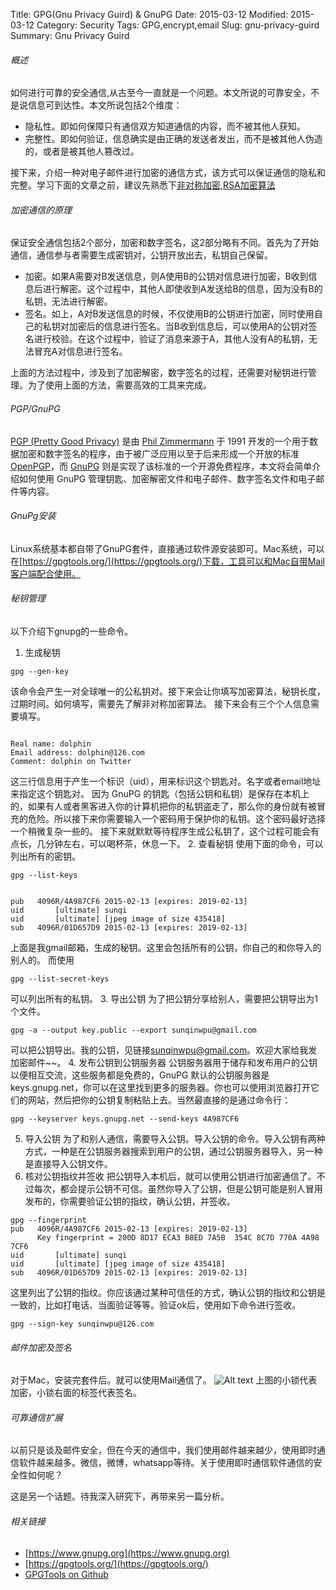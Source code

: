 Title: GPG(Gnu Privacy Guird) & GnuPG
Date: 2015-03-12
Modified: 2015-03-12
Category: Security
Tags: GPG,encrypt,email
Slug: gnu-privacy-guird
Summary: Gnu Privacy Guird
###### 概述
如何进行可靠的安全通信,从古至今一直就是一个问题。本文所说的可靠安全，不是说信息可到达性。本文所说包括2个维度：
- 隐私性。即如何保障只有通信双方知道通信的内容，而不被其他人获知。
- 完整性。即如何验证，信息确实是由正确的发送者发出，而不是被其他人伪造的，或者是被其他人篡改过。

接下来，介绍一种对电子邮件进行加密的通信方式，该方式可以保证通信的隐私和完整。学习下面的文章之前，建议先熟悉下[非对称加密](https://zh.wikipedia.org/wiki/%E5%85%AC%E5%BC%80%E5%AF%86%E9%92%A5%E5%8A%A0%E5%AF%86),[RSA加密算法](https://zh.wikipedia.org/wiki/RSA%E5%8A%A0%E5%AF%86%E6%BC%94%E7%AE%97%E6%B3%95)

###### 加密通信的原理
保证安全通信包括2个部分，加密和数字签名，这2部分略有不同。首先为了开始通信，通信参与者需要生成密钥对，公钥开放出去，私钥自己保留。
- 加密。如果A需要对B发送信息，则A使用B的公钥对信息进行加密，B收到信息后进行解密。这个过程中，其他人即使收到A发送给B的信息，因为没有B的私钥，无法进行解密。
- 签名。如上，A对B发送信息的时候，不仅使用B的公钥进行加密，同时使用自己的私钥对加密后的信息进行签名。当B收到信息后，可以使用A的公钥对签名进行校验。在这个过程中，验证了消息来源于A，其他人没有A的私钥，无法冒充A对信息进行签名。

上面的方法过程中，涉及到了加密解密，数字签名的过程，还需要对秘钥进行管理。为了使用上面的方法，需要高效的工具来完成。

###### PGP/GnuPG
[PGP (Pretty Good Privacy)](http://archboy.org/2013/04/18/gnupg-pgp-encrypt-decrypt-message-and-email-and-digital-signing-easy-tutorial/%EF%BC%88http://en.wikipedia.org/wiki/Pretty_Good_Privacy%EF%BC%89) 是由 [Phil Zimmermann](https://en.wikipedia.org/wiki/Phil_Zimmermann) 于 1991 开发的一个用于数据加密和数字签名的程序，由于被广泛应用以至于后来形成一个开放的标准 [OpenPGP](www.openpgp.org)，而 [GnuPG](www.gnupg.org) 则是实现了该标准的一个开源免费程序，本文将会简单介绍如何使用 GnuPG 管理钥匙、加密解密文件和电子邮件、数字签名文件和电子邮件等内容。
###### GnuPg安装
Linux系统基本都自带了GnuPG套件，直接通过软件源安装即可。Mac系统，可以在[https://gpgtools.org/](https://gpgtools.org/)下载，工具可以和Mac自带Mail客户端配合使用。
###### 秘钥管理
以下介绍下gnupg的一些命令。
1. 生成秘钥
<pre><code>gpg --gen-key</code></pre>
该命令会产生一对全球唯一的公私钥对。接下来会让你填写加密算法，秘钥长度，过期时间。如何填写，需要先了解非对称加密算法。
接下来会有三个个人信息需要填写。
<pre><code>
Real name: dolphin
Email address: dolphin@126.com
Comment: dolphin on Twitter
</code></pre>
这三行信息用于产生一个标识（uid），用来标识这个钥匙对。名字或者email地址来指定这个钥匙对。
因为 GnuPG 的钥匙（包括公钥和私钥）是保存在本机上的，如果有人或者黑客进入你的计算机把你的私钥盗走了，那么你的身份就有被冒充的危险。所以接下来你需要输入一个密码用于保护你的私钥。这个密码最好选择一个稍微复杂一些的。
接下来就默默等待程序生成公私钥了，这个过程可能会有点长，几分钟左右，可以喝杯茶，休息一下。
2. 查看秘钥
使用下面的命令，可以列出所有的密钥。
<pre><code>gpg --list-keys</code></pre>
<pre><code>
pub   4096R/4A987CF6 2015-02-13 [expires: 2019-02-13]
uid       [ultimate] sunqi <sunqinwpu@gmail.com>
uid       [ultimate] [jpeg image of size 435418]
sub   4096R/01D657D9 2015-02-13 [expires: 2019-02-13]
</code></pre>
上面是我gmail邮箱，生成的秘钥。这里会包括所有的公钥，你自己的和你导入的别人的。
而使用
<pre><code>gpg --list-secret-keys</code></pre>
可以列出所有的私钥。
3. 导出公钥
为了把公钥分享给别人，需要把公钥导出为1个文件。
<pre><code>gpg -a --output key.public --export sunqinwpu@gmail.com</code></pre>
可以把公钥导出。我的公钥，见链接[sunqinwpu@gmail.com](https://libereco.cn/sunqinwpu@gmail.gpg)。欢迎大家给我发加密邮件~~。
4. 发布公钥到公钥服务器
公钥服务器用于储存和发布用户的公钥以便相互交流，这些服务都是免费的，GnuPG 默认的公钥服务器是 keys.gnupg.net，你可以在这里找到更多的服务器。你也可以使用浏览器打开它们的网站，然后把你的公钥复制粘贴上去。当然最直接的是通过命令行：
<pre><code>gpg --keyserver keys.gnupg.net --send-keys 4A987CF6</code></pre>
5. 导入公钥
为了和别人通信，需要导入公钥。导入公钥的命令。导入公钥有两种方式，一种是在公钥服务器搜索到用户的公钥，通过公钥服务器导入，另一种是直接导入公钥文件。
6. 核对公钥指纹并签收
把公钥导入本机后，就可以使用公钥进行加密通信了。不过每次，都会提示公钥不可信。虽然你导入了公钥，但是公钥可能是别人冒用发布的，你需要验证公钥的指纹，确认公钥，并签收。
<pre><code>gpg --fingerprint
pub   4096R/4A987CF6 2015-02-13 [expires: 2019-02-13]
      Key fingerprint = 200D 8D17 ECA3 B8ED 7A5B  354C 8C7D 770A 4A98 7CF6
uid       [ultimate] sunqi <sunqinwpu@gmail.com>
uid       [ultimate] [jpeg image of size 435418]
sub   4096R/01D657D9 2015-02-13 [expires: 2019-02-13]
</code></pre>
这里列出了公钥的指纹。你应该通过某种可信任的方式，确认公钥的指纹和公钥是一致的，比如打电话、当面验证等等。验证ok后，使用如下命令进行签收。
<pre><code>gpg --sign-key sunqinwpu@126.com</code></pre>

###### 邮件加密及签名
对于Mac，安装完套件后。就可以使用Mail通信了。
![Alt text](https://libereco.cn/pictures/5296c5062412f590f09bec481ccadf56.png)
上图的小锁代表加密，小锁右面的标签代表签名。
###### 可靠通信扩展
以前只是谈及邮件安全，但在今天的通信中，我们使用邮件越来越少，使用即时通信软件越来越多。微信，微博，whatsapp等待。关于使用即时通信软件通信的安全性如何呢？

这是另一个话题。待我深入研究下，再带来另一篇分析。

###### 相关链接
- [https://www.gnupg.org](https://www.gnupg.org)
- [https://gpgtools.org/](https://gpgtools.org/)
- [GPGTools on Github](https://github.com/GPGTools/MacGPG2)